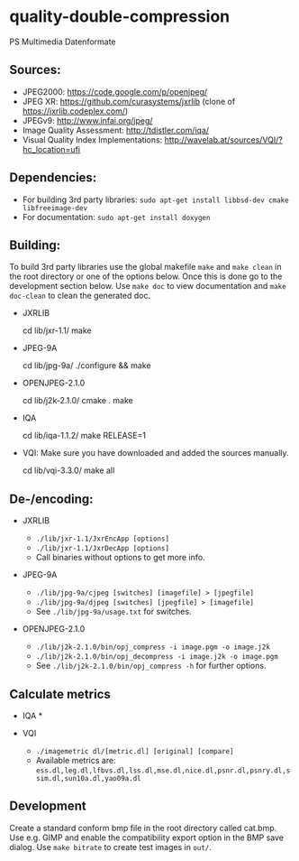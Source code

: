 # quality-double-compression
PS Multimedia Datenformate

## Sources:

* JPEG2000: https://code.google.com/p/openjpeg/
* JPEG XR: https://github.com/curasystems/jxrlib (clone of https://jxrlib.codeplex.com/)
* JPEGv9: http://www.infai.org/jpeg/
* Image Quality Assessment: http://tdistler.com/iqa/
* Visual Quality Index Implementations: http://wavelab.at/sources/VQI/?hc_location=ufi

## Dependencies:

* For building 3rd party libraries: `sudo apt-get install libbsd-dev cmake libfreeimage-dev`
* For documentation: `sudo apt-get install doxygen`

## Building:

To build 3rd party libraries use the global makefile `make` and `make clean` in the root directory or one of the
options below. Once this is done go to the development section below.
Use `make doc` to view documentation and `make doc-clean` to clean the generated doc.

* JXRLIB

    cd lib/jxr-1.1/
    make

* JPEG-9A

    cd lib/jpg-9a/
    ./configure && make

* OPENJPEG-2.1.0

    cd lib/j2k-2.1.0/
    cmake .
    make

* IQA

    cd lib/iqa-1.1.2/
    make RELEASE=1

* VQI: Make sure you have downloaded and added the sources manually.

    cd lib/vqi-3.3.0/
    make all
    

## De-/encoding:

* JXRLIB
    * `./lib/jxr-1.1/JxrEncApp [options]`
    * `./lib/jxr-1.1/JxrDecApp [options]`
    * Call binaries without options to get more info.

* JPEG-9A
    * `./lib/jpg-9a/cjpeg [switches] [imagefile] > [jpegfile]`
    * `./lib/jpg-9a/djpeg [switches] [jpegfile] > [imagefile]`
    * See `./lib/jpg-9a/usage.txt` for switches.

* OPENJPEG-2.1.0
    * `./lib/j2k-2.1.0/bin/opj_compress -i image.pgm -o image.j2k`
    * `./lib/j2k-2.1.0/bin/opj_decompress -i image.j2k -o image.pgm`
    * See `./lib/j2k-2.1.0/bin/opj_compress -h` for further options.


## Calculate metrics

* IQA
    *

* VQI
    * `./imagemetric dl/[metric.dl] [original] [compare]`
    * Available metrics are: `ess.dl,leg.dl,lfbvs.dl,lss.dl,mse.dl,nice.dl,psnr.dl,psnry.dl,ssim.dl,sun10a.dl,yao09a.dl`


## Development

Create a standard conform bmp file in the root directory called cat.bmp.
Use e.g. GIMP and enable the compatibility export option in the BMP save dialog.
Use `make bitrate` to create test images in `out/`.
